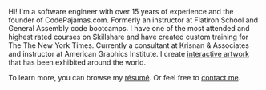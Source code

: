<p align="left">Hi! I'm a software engineer with over 15 years of experience and the founder of CodePajamas.com. Formerly an instructor at Flatiron School and General Assembly code bootcamps. I have one of the most attended and highest rated courses on Skillshare and have created custom training for The The New York Times. Currently a consultant at Krisnan & Associates and instructor at American Graphics Institute. I create <a href='https://jonathangrover.com/' target='_blank'>interactive artwork</a> that has been exhibited around the world.</p>
<p align="left">To learn more, you can browse my <a href='https://hire.jonathangrover.com/#resume'>résumé</a>. Or feel free to <a href='https://hire.jonathangrover.com/#contact'>contact me</a>.</p>
